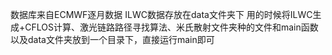 数据库来自ECMWF逐月数据
ILWC数据存放在data文件夹下
用的时候将ILWC生成+CFLOS计算、激光链路路径寻找算法、米氏散射文件夹种的文件和main函数以及data文件夹放到一个目录下，直接运行main即可